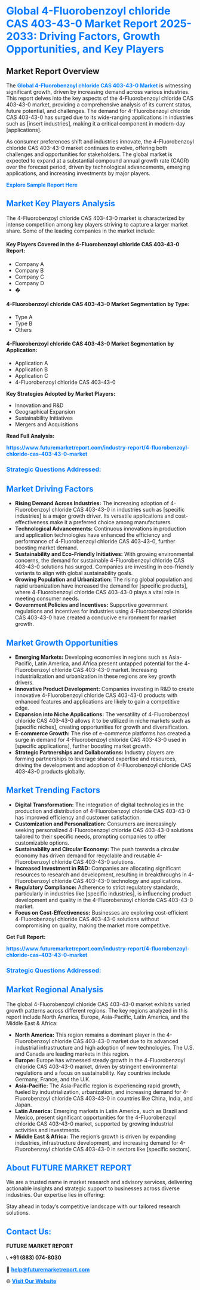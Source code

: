 <h1 style="color: #007BFF;">Global 4-Fluorobenzoyl chloride CAS 403-43-0 Market Report 2025-2033: Driving Factors, Growth Opportunities, and Key Players</h1>

<section id="overview">
<h2>Market Report Overview</h2>
<p>The <a href="https://www.futuremarketreport.com/industry-report/4-fluorobenzoyl-chloride-cas-403-43-0-market" style="color: #007BFF; text-decoration: none;"><strong>Global 4-Fluorobenzoyl chloride CAS 403-43-0 Market</strong></a> is witnessing significant growth, driven by increasing demand across various industries. This report delves into the key aspects of the 4-Fluorobenzoyl chloride CAS 403-43-0 market, providing a comprehensive analysis of its current status, future potential, and challenges. The demand for 4-Fluorobenzoyl chloride CAS 403-43-0 has surged due to its wide-ranging applications in industries such as [insert industries], making it a critical component in modern-day [applications].</p>
<p>As consumer preferences shift and industries innovate, the 4-Fluorobenzoyl chloride CAS 403-43-0 market continues to evolve, offering both challenges and opportunities for stakeholders. The global market is expected to expand at a substantial compound annual growth rate (CAGR) over the forecast period, driven by technological advancements, emerging applications, and increasing investments by major players.</p>
</section>

<section id="overview">
<p><a href="https://www.futuremarketreport.com/request-sample/reportId=111255" style="color: #007BFF; text-decoration: none;"><strong>Explore Sample Report Here</strong></a></p>
</section>

<section id="key-players">
<h2 style="color: #007BFF;">Market Key Players Analysis</h2>
<p>The 4-Fluorobenzoyl chloride CAS 403-43-0 market is characterized by intense competition among key players striving to capture a larger market share. Some of the leading companies in the market include:</p>
<h4>Key Players Covered in the 4-Fluorobenzoyl chloride CAS 403-43-0 Report:</h4>
<ul><li>Company A</li><li>Company B</li><li>Company C</li><li>Company D</li><li>�</li></ul>
<h4>4-Fluorobenzoyl chloride CAS 403-43-0 Market Segmentation by Type:</h4>
<ul><li>Type A</li><li>Type B</li><li>Others</li></ul>

<h4>4-Fluorobenzoyl chloride CAS 403-43-0 Market Segmentation by Application:</h4>
<ul><li>Application A</li><li>Application B</li><li>Application C</li><li>4-Fluorobenzoyl chloride CAS 403-43-0</li></ul>
<p><strong>Key Strategies Adopted by Market Players:</strong></p>
<ul>
<li>Innovation and R&D</li>
<li>Geographical Expansion</li>
<li>Sustainability Initiatives</li>
<li>Mergers and Acquisitions</li>
</ul>
</section>

<section>
<p><strong>Read Full Analysis: </strong></p><a href="https://www.futuremarketreport.com/industry-report/4-fluorobenzoyl-chloride-cas-403-43-0-market" style="color: #007BFF; text-decoration: none;"><strong>https://www.futuremarketreport.com/industry-report/4-fluorobenzoyl-chloride-cas-403-43-0-market</strong></a>
<h3 style="color: #007BFF;">Strategic Questions Addressed:</h3>
</section>

<section id="driving-factors">
<h2 style="color: #007BFF;">Market Driving Factors</h2>
<ul>
<li><strong>Rising Demand Across Industries:</strong> The increasing adoption of 4-Fluorobenzoyl chloride CAS 403-43-0 in industries such as [specific industries] is a major growth driver. Its versatile applications and cost-effectiveness make it a preferred choice among manufacturers.</li>
<li><strong>Technological Advancements:</strong> Continuous innovations in production and application technologies have enhanced the efficiency and performance of 4-Fluorobenzoyl chloride CAS 403-43-0, further boosting market demand.</li>
<li><strong>Sustainability and Eco-Friendly Initiatives:</strong> With growing environmental concerns, the demand for sustainable 4-Fluorobenzoyl chloride CAS 403-43-0 solutions has surged. Companies are investing in eco-friendly variants to align with global sustainability goals.</li>
<li><strong>Growing Population and Urbanization:</strong> The rising global population and rapid urbanization have increased the demand for [specific products], where 4-Fluorobenzoyl chloride CAS 403-43-0 plays a vital role in meeting consumer needs.</li>
<li><strong>Government Policies and Incentives:</strong> Supportive government regulations and incentives for industries using 4-Fluorobenzoyl chloride CAS 403-43-0 have created a conducive environment for market growth.</li>
</ul>
</section>

<section id="growth-opportunities">
<h2 style="color: #007BFF;">Market Growth Opportunities</h2>
<ul>
<li><strong>Emerging Markets:</strong> Developing economies in regions such as Asia-Pacific, Latin America, and Africa present untapped potential for the 4-Fluorobenzoyl chloride CAS 403-43-0 market. Increasing industrialization and urbanization in these regions are key growth drivers.</li>
<li><strong>Innovative Product Development:</strong> Companies investing in R&D to create innovative 4-Fluorobenzoyl chloride CAS 403-43-0 products with enhanced features and applications are likely to gain a competitive edge.</li>
<li><strong>Expansion into Niche Applications:</strong> The versatility of 4-Fluorobenzoyl chloride CAS 403-43-0 allows it to be utilized in niche markets such as [specific niches], creating opportunities for growth and diversification.</li>
<li><strong>E-commerce Growth:</strong> The rise of e-commerce platforms has created a surge in demand for 4-Fluorobenzoyl chloride CAS 403-43-0 used in [specific applications], further boosting market growth.</li>
<li><strong>Strategic Partnerships and Collaborations:</strong> Industry players are forming partnerships to leverage shared expertise and resources, driving the development and adoption of 4-Fluorobenzoyl chloride CAS 403-43-0 products globally.</li>
</ul>
</section>

<section id="trending-factors">
<h2 style="color: #007BFF;">Market Trending Factors</h2>
<ul>
<li><strong>Digital Transformation:</strong> The integration of digital technologies in the production and distribution of 4-Fluorobenzoyl chloride CAS 403-43-0 has improved efficiency and customer satisfaction.</li>
<li><strong>Customization and Personalization:</strong> Consumers are increasingly seeking personalized 4-Fluorobenzoyl chloride CAS 403-43-0 solutions tailored to their specific needs, prompting companies to offer customizable options.</li>
<li><strong>Sustainability and Circular Economy:</strong> The push towards a circular economy has driven demand for recyclable and reusable 4-Fluorobenzoyl chloride CAS 403-43-0 solutions.</li>
<li><strong>Increased Investment in R&D:</strong> Companies are allocating significant resources to research and development, resulting in breakthroughs in 4-Fluorobenzoyl chloride CAS 403-43-0 technology and applications.</li>
<li><strong>Regulatory Compliance:</strong> Adherence to strict regulatory standards, particularly in industries like [specific industries], is influencing product development and quality in the 4-Fluorobenzoyl chloride CAS 403-43-0 market.</li>
<li><strong>Focus on Cost-Effectiveness:</strong> Businesses are exploring cost-efficient 4-Fluorobenzoyl chloride CAS 403-43-0 solutions without compromising on quality, making the market more competitive.</li>
</ul>
</section>

<section>
<p><strong>Get Full Report: </strong></p><a href="https://www.futuremarketreport.com/industry-report/4-fluorobenzoyl-chloride-cas-403-43-0-market" style="color: #007BFF; text-decoration: none;"><strong>https://www.futuremarketreport.com/industry-report/4-fluorobenzoyl-chloride-cas-403-43-0-market</strong></a>
<h3 style="color: #007BFF;">Strategic Questions Addressed:</h3>
</section>


<section id="regional-analysis">
<h2 style="color: #007BFF;">Market Regional Analysis</h2>
<p>The global 4-Fluorobenzoyl chloride CAS 403-43-0 market exhibits varied growth patterns across different regions. The key regions analyzed in this report include North America, Europe, Asia-Pacific, Latin America, and the Middle East & Africa:</p>
<ul>
<li><strong>North America:</strong> This region remains a dominant player in the 4-Fluorobenzoyl chloride CAS 403-43-0 market due to its advanced industrial infrastructure and high adoption of new technologies. The U.S. and Canada are leading markets in this region.</li>
<li><strong>Europe:</strong> Europe has witnessed steady growth in the 4-Fluorobenzoyl chloride CAS 403-43-0 market, driven by stringent environmental regulations and a focus on sustainability. Key countries include Germany, France, and the U.K.</li>
<li><strong>Asia-Pacific:</strong> The Asia-Pacific region is experiencing rapid growth, fueled by industrialization, urbanization, and increasing demand for 4-Fluorobenzoyl chloride CAS 403-43-0 in countries like China, India, and Japan.</li>
<li><strong>Latin America:</strong> Emerging markets in Latin America, such as Brazil and Mexico, present significant opportunities for the 4-Fluorobenzoyl chloride CAS 403-43-0 market, supported by growing industrial activities and investments.</li>
<li><strong>Middle East & Africa:</strong> The region’s growth is driven by expanding industries, infrastructure development, and increasing demand for 4-Fluorobenzoyl chloride CAS 403-43-0 in sectors like [specific sectors].</li>
</ul>
</section>

<footer>
<h2 style="color: #007BFF;">About FUTURE MARKET REPORT</h2>
<p>We are a trusted name in market research and advisory services, delivering actionable insights and strategic support to businesses across diverse industries. Our expertise lies in offering:</p>

<p>Stay ahead in today’s competitive landscape with our tailored research solutions.</p>

<h2 style="color: #007BFF;">Contact Us:</h2>
<p><strong>FUTURE MARKET REPORT</strong></p>
<p>📞 <strong>+91 (883) 074-8030</strong></p>
<p>📧 <strong><a href="mailto:help@futuremarketreport.com" style="color: #007BFF;">help@futuremarketreport.com</a></strong></p>
<p>🌐 <strong><a href="https://www.futuremarketreport.com/" style="color: #007BFF;">Visit Our Website</a></strong></p>
</footer>